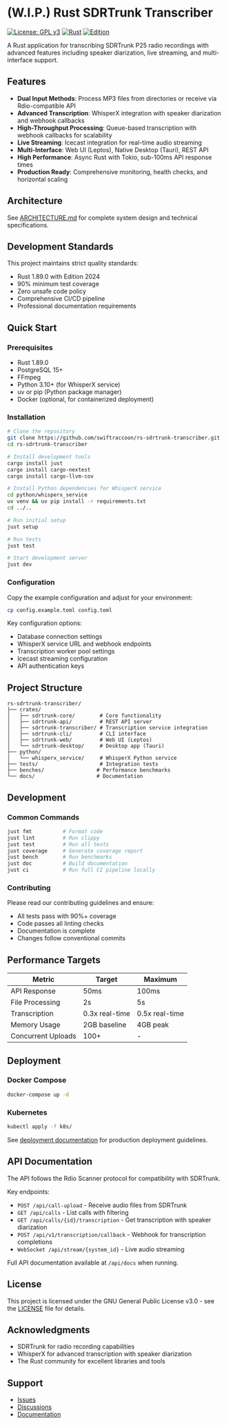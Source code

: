 # (W.I.P.) Rust SDRTrunk Transcriber

[![License: GPL v3](https://img.shields.io/badge/License-GPLv3-blue.svg)](https://www.gnu.org/licenses/gpl-3.0)
[![Rust](https://img.shields.io/badge/rust-1.89.0%2B-orange.svg)](https://www.rust-lang.org)
[![Edition](https://img.shields.io/badge/edition-2024-red.svg)](https://doc.rust-lang.org/edition-guide/rust-2024/index.html)

A Rust application for transcribing SDRTrunk P25 radio recordings with advanced features including speaker diarization, live streaming, and multi-interface support.

## Features

- **Dual Input Methods**: Process MP3 files from directories or receive via Rdio-compatible API
- **Advanced Transcription**: WhisperX integration with speaker diarization and webhook callbacks
- **High-Throughput Processing**: Queue-based transcription with webhook callbacks for scalability
- **Live Streaming**: Icecast integration for real-time audio streaming
- **Multi-Interface**: Web UI (Leptos), Native Desktop (Tauri), REST API
- **High Performance**: Async Rust with Tokio, sub-100ms API response times
- **Production Ready**: Comprehensive monitoring, health checks, and horizontal scaling

## Architecture

See [ARCHITECTURE.md](ARCHITECTURE.md) for complete system design and technical specifications.

## Development Standards

This project maintains strict quality standards:

- Rust 1.89.0 with Edition 2024
- 90% minimum test coverage
- Zero unsafe code policy
- Comprehensive CI/CD pipeline
- Professional documentation requirements

## Quick Start

### Prerequisites

- Rust 1.89.0
- PostgreSQL 15+
- FFmpeg
- Python 3.10+ (for WhisperX service)
- uv or pip (Python package manager)
- Docker (optional, for containerized deployment)

### Installation

```bash
# Clone the repository
git clone https://github.com/swiftraccoon/rs-sdrtrunk-transcriber.git
cd rs-sdrtrunk-transcriber

# Install development tools
cargo install just
cargo install cargo-nextest
cargo install cargo-llvm-cov

# Install Python dependencies for WhisperX service
cd python/whisperx_service
uv venv && uv pip install -r requirements.txt
cd ../..

# Run initial setup
just setup

# Run tests
just test

# Start development server
just dev
```

### Configuration

Copy the example configuration and adjust for your environment:

```bash
cp config.example.toml config.toml
```

Key configuration options:

- Database connection settings
- WhisperX service URL and webhook endpoints
- Transcription worker pool settings
- Icecast streaming configuration
- API authentication keys

## Project Structure

```
rs-sdrtrunk-transcriber/
├── crates/
│   ├── sdrtrunk-core/        # Core functionality
│   ├── sdrtrunk-api/         # REST API server
│   ├── sdrtrunk-transcriber/ # Transcription service integration
│   ├── sdrtrunk-cli/         # CLI interface
│   ├── sdrtrunk-web/         # Web UI (Leptos)
│   └── sdrtrunk-desktop/     # Desktop app (Tauri)
├── python/
│   └── whisperx_service/     # WhisperX Python service
├── tests/                    # Integration tests
├── benches/                 # Performance benchmarks
└── docs/                    # Documentation
```

## Development

### Common Commands

```bash
just fmt          # Format code
just lint         # Run clippy
just test         # Run all tests
just coverage     # Generate coverage report
just bench        # Run benchmarks
just doc          # Build documentation
just ci           # Run full CI pipeline locally
```

### Contributing

Please read our contributing guidelines and ensure:

- All tests pass with 90%+ coverage
- Code passes all linting checks
- Documentation is complete
- Changes follow conventional commits

## Performance Targets

| Metric | Target | Maximum |
|--------|--------|---------|
| API Response | 50ms | 100ms |
| File Processing | 2s | 5s |
| Transcription | 0.3x real-time | 0.5x real-time |
| Memory Usage | 2GB baseline | 4GB peak |
| Concurrent Uploads | 100+ | - |

## Deployment

### Docker Compose

```bash
docker-compose up -d
```

### Kubernetes

```bash
kubectl apply -f k8s/
```

See [deployment documentation](docs/deployment.md) for production deployment guidelines.

## API Documentation

The API follows the Rdio Scanner protocol for compatibility with SDRTrunk.

Key endpoints:

- `POST /api/call-upload` - Receive audio files from SDRTrunk
- `GET /api/calls` - List calls with filtering
- `GET /api/calls/{id}/transcription` - Get transcription with speaker diarization
- `POST /api/v1/transcription/callback` - Webhook for transcription completions
- `WebSocket /api/stream/{system_id}` - Live audio streaming

Full API documentation available at `/api/docs` when running.

## License

This project is licensed under the GNU General Public License v3.0 - see the [LICENSE](LICENSE) file for details.

## Acknowledgments

- SDRTrunk for radio recording capabilities
- WhisperX for advanced transcription with speaker diarization
- The Rust community for excellent libraries and tools

## Support

- [Issues](https://github.com/swiftraccoon/rs-sdrtrunk-transcriber/issues)
- [Discussions](https://github.com/swiftraccoon/rs-sdrtrunk-transcriber/discussions)
- [Documentation](https://github.com/swiftraccoon/rs-sdrtrunk-transcriber/wiki)
